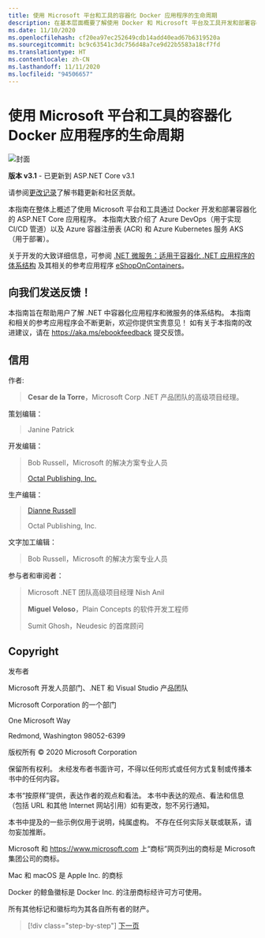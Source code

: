```yaml
---
title: 使用 Microsoft 平台和工具的容器化 Docker 应用程序的生命周期
description: 在基本层面概要了解使用 Docker 和 Microsoft 平台及工具开发和部署容器化应用程序的过程。
ms.date: 11/10/2020
ms.openlocfilehash: cf20ea97ec252649cdb14add40ead67b6319520a
ms.sourcegitcommit: bc9c63541c3dc756d48a7ce9d22b5583a18cf7fd
ms.translationtype: HT
ms.contentlocale: zh-CN
ms.lasthandoff: 11/11/2020
ms.locfileid: "94506657"
---
```

# <a name="containerized-docker-application-lifecycle-with-microsoft-platform-and-tools"></a>使用 Microsoft 平台和工具的容器化 Docker 应用程序的生命周期

![封面](./media/devops-book-cover-large-we.png)

**版本 v3.1** - 已更新到 ASP.NET Core v3.1

请参阅[更改记录](https://aka.ms/DockerLifecycleEbookChangelog)了解书籍更新和社区贡献。

本指南在整体上概述了使用 Microsoft 平台和工具通过 Docker 开发和部署容器化的 ASP.NET Core 应用程序。 本指南大致介绍了 Azure DevOps（用于实现 CI/CD 管道）以及 Azure 容器注册表 (ACR) 和 Azure Kubernetes 服务 AKS（用于部署）。

关于开发的大致详细信息，可参阅 [.NET 微服务：适用于容器化 .NET 应用程序的体系结构](../microservices/index.md) 及其相关的参考应用程序 [eShopOnContainers](https://github.com/dotnet-architecture/eShopOnContainers)。

## <a name="send-us-your-feedback"></a>向我们发送反馈！

本指南旨在帮助用户了解 .NET 中容器化应用程序和微服务的体系结构。 本指南和相关的参考应用程序会不断更新，欢迎你提供宝贵意见！ 如有关于本指南的改进建议，请在 <https://aka.ms/ebookfeedback> 提交反馈。

## <a name="credits"></a>信用

作者:

> **Cesar de la Torre**，Microsoft Corp .NET 产品团队的高级项目经理。

策划编辑：

> Janine Patrick

开发编辑：

> Bob Russell，Microsoft 的解决方案专业人员
>
> [Octal Publishing, Inc.](http://www.octalpub.com/)

生产编辑：

> [Dianne Russell](http://www.octalpub.com/)
>
> Octal Publishing, Inc.

文字加工编辑：

> Bob Russell，Microsoft 的解决方案专业人员

参与者和审阅者：

> Microsoft .NET 团队高级项目经理 Nish Anil 
>
> **Miguel Veloso**，Plain Concepts 的软件开发工程师
>
> Sumit Ghosh，Neudesic 的首席顾问

## <a name="copyright"></a>Copyright

发布者

Microsoft 开发人员部门、.NET 和 Visual Studio 产品团队

Microsoft Corporation 的一个部门

One Microsoft Way

Redmond, Washington 98052-6399

版权所有 &copy; 2020 Microsoft Corporation

保留所有权利。 未经发布者书面许可，不得以任何形式或任何方式复制或传播本书中的任何内容。

本书“按原样”提供，表达作者的观点和看法。 本书中表达的观点、看法和信息（包括 URL 和其他 Internet 网站引用）如有更改，恕不另行通知。

本书中提及的一些示例仅用于说明，纯属虚构。 不存在任何实际关联或联系，请勿妄加推断。

Microsoft 和 <https://www.microsoft.com> 上“商标”网页列出的商标是 Microsoft 集团公司的商标。

Mac 和 macOS 是 Apple Inc. 的商标

Docker 的鲸鱼徽标是 Docker Inc. 的注册商标经许可方可使用。

所有其他标记和徽标均为其各自所有者的财产。

>[!div class="step-by-step"]
>[下一页](introduction-to-containers-and-docker.md)
